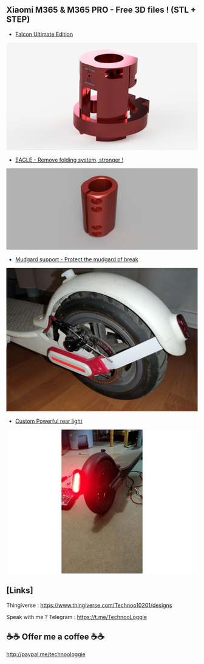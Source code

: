 ## Xiaomi M365 & M365 PRO - Free 3D files ! (STL + STEP)


- [Falcon Ultimate Edition](https://github.com/technoo10201/Xiaomi_M365_parts/tree/master/Pieces/Falcon)

![Falcon Ultimate Edition - Get the folding system](Images/Falcon/00.png)

- [EAGLE - Remove folding system, stronger !](https://github.com/technoo10201/Xiaomi_M365_parts/tree/master/Pieces/Eagle)

![Eagle](Images/Eagle/00.png)

- [Mudgard support - Protect the mudgard of break](https://github.com/technoo10201/Xiaomi_M365_parts/tree/master/Pieces/Mudgard%20Support)

![Mudgard support](Images/Mudgard%20Support/06.jpg) 

- [Custom Powerful rear light](https://github.com/technoo10201/Xiaomi_M365_parts/tree/master/Pieces/Rear%20Light)

![Custom rear light](Images/Rear%20Light/00.jpg) 

## [Links]

Thingiverse : https://www.thingiverse.com/Technoo10201/designs

Speak with me ? Telegram : https://t.me/TechnooLoggie


## ☕☕ Offer me a coffee ☕☕

http://paypal.me/technoologgie


